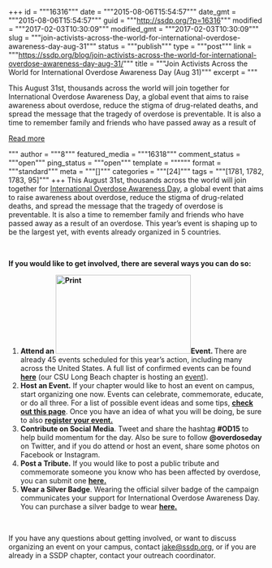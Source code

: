 +++
id = """16316"""
date = """2015-08-06T15:54:57"""
date_gmt = """2015-08-06T15:54:57"""
guid = """http://ssdp.org/?p=16316"""
modified = """2017-02-03T10:30:09"""
modified_gmt = """2017-02-03T10:30:09"""
slug = """join-activists-across-the-world-for-international-overdose-awareness-day-aug-31"""
status = """publish"""
type = """post"""
link = """https://ssdp.org/blog/join-activists-across-the-world-for-international-overdose-awareness-day-aug-31/"""
title = """Join Activists Across the World for International Overdose Awareness Day (Aug 31)"""
excerpt = """<p>This August 31st, thousands across the world will join together for International Overdose Awareness Day, a global event that aims to raise awareness about overdose, reduce the stigma of drug-related deaths, and spread the message that the tragedy of overdose is preventable. It is also a time to remember family and friends who have passed away as a result of</p>
<div class="h10"></div>
<p><a class="more-link2 flat" href="https://ssdp.org/blog/join-activists-across-the-world-for-international-overdose-awareness-day-aug-31/">Read more</a></p>
"""
author = """8"""
featured_media = """16318"""
comment_status = """open"""
ping_status = """open"""
template = """"""
format = """standard"""
meta = """[]"""
categories = """[24]"""
tags = """[1781, 1782, 1783, 95]"""
+++
This August 31st, thousands across the world will join together for <a href="http://www.overdoseday.com/" target="_blank">International Overdose Awareness Day</a>, a global event that aims to raise awareness about overdose, reduce the stigma of drug-related deaths, and spread the message that the tragedy of overdose is preventable. It is also a time to remember family and friends who have passed away as a result of an overdose. This year’s event is shaping up to be the largest yet, with events already organized in 5 countries.

&nbsp;

<strong>If you would like to get involved, there are several ways you can do so:</strong>
<ol>
	<li><b>Attend an <img class="  wp-image-16318 alignleft" src="http://ssdp.org/assets/International-Overdose-Awareness-Day-Vertical-CMYK-2-300x175.jpg" alt="Print" width="266" height="155" /></b><strong>Event. </strong>There are already 45 events scheduled for this year’s action, including many across the United States. A full list of confirmed events can be found <b><a href="http://www.overdoseday.com/get-involved/eventsfeed/" target="_blank">here</a></b> (our CSU Long Beach chapter is hosting an <a href="https://www.facebook.com/events/732759836846658/736285643160744/" target="_blank">event</a>).</li>
	<li><b>Host an Event.</b> If your chapter would like to host an event on campus, start organizing one now. Events can celebrate, commemorate, educate, or do all three. For a list of possible event ideas and some tips, <a href="http://www.overdoseday.com/get-involved/event-tips/" target="_blank"><b>check out this page</b></a>. Once you have an idea of what you will be doing, be sure to also <b><b><a href="http://www.overdoseday.com/register/" target="_blank">register your event.</a></b></b></li>
	<li><b>Contribute on Social Media</b>. Tweet and share the hashtag <strong>#OD15</strong> to help build momentum for the day. Also be sure to follow <strong>@overdoseday</strong> on Twitter, and if you do attend or host an event, share some photos on Facebook or Instagram.</li>
	<li><b>Post a Tribute.</b> If you would like to post a public tribute and commemorate someone you know who has been affected by overdose, you can submit one <b><b><a href="http://www.overdoseday.com/tributes/#leavetribute" target="_blank">here.</a></b></b></li>
	<li><b>Wear a Silver Badge</b>. Wearing the official silver badge of the campaign communicates your support for International Overdose Awareness Day. You can purchase a silver badge to wear <b><b><a href="http://www.overdoseday.com/wear-silver/" target="_blank">here.</a></b></b></li>
</ol>
&nbsp;

If you have any questions about getting involved, or want to discuss organizing an event on your campus, contact <a href="mailto:jake@ssdp.org" target="_blank">jake@ssdp.org</a>, or if you are already in a SSDP chapter, contact your outreach coordinator.
